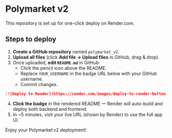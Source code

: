 # Polymarket v2

This repository is set up for one-click deploy on Render.com.

## Steps to deploy

1. **Create a GitHub repository** named `polymarket_v2`.  
2. **Upload all files** (click **Add file → Upload files** in GitHub, drag & drop).  
3. Once uploaded, **edit `README.md`** in GitHub:
   - Click the pencil icon above the README.
   - Replace `YOUR_USERNAME` in the badge URL below with your GitHub username.
   - Commit changes.

```markdown
[![Deploy to Render](https://render.com/images/deploy-to-render-button.svg)](https://render.com/deploy?repo=https://github.com/swatson124455/polymarket_v2)
```

4. **Click the badge** in the rendered README — Render will auto-build and deploy both backend and frontend.  
5. In ~5 minutes, visit your live URL (shown by Render) to use the full app UI.

Enjoy your Polymarket v2 deployment!
